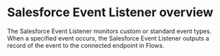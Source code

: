 # Salesforce Event Listener overview

The Salesforce Event Listener monitors custom or standard event types. When a specified event occurs, the Salesforce Event Listener outputs a record of the event to the connected endpoint in Flows.&#x20;
